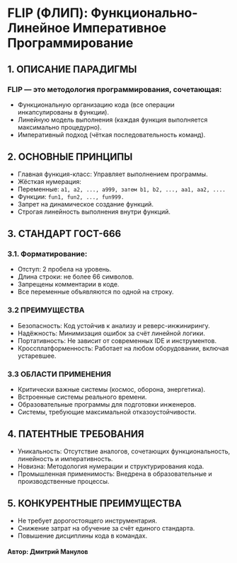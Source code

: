 # FLIP (ФЛИП): Функционально-Линейное Императивное Программирование

## 1. ОПИСАНИЕ ПАРАДИГМЫ

### FLIP — это методология программирования, сочетающая:
- Функциональную организацию кода (все операции инкапсулированы в функции).
- Линейную модель выполнения (каждая функция выполняется максимально процедурно).
- Императивный подход (чёткая последовательность команд).

## 2. ОСНОВНЫЕ ПРИНЦИПЫ

- Главная функция-класс: Управляет выполнением программы.
- Жёсткая нумерация:
- Переменные: ```a1, a2, ..., a999, затем b1, b2, ..., aa1, aa2, ....```
- Функции: ```fun1, fun2, ..., fun999.```
- Запрет на динамическое создание функций.
- Строгая линейность выполнения внутри функций.

## 3. СТАНДАРТ ГОСТ-666

### 3.1. Форматирование:

- Отступ: 2 пробела на уровень.
- Длина строки: не более 66 символов.
- Запрещены комментарии в коде.
- Все переменные объявляются по одной на строку.

### 3.2 ПРЕИМУЩЕСТВА

- Безопасность: Код устойчив к анализу и реверс-инжинирингу.
- Надёжность: Минимизация ошибок за счёт линейной логики.
- Портативность: Не зависит от современных IDE и инструментов.
- Кроссплатформенность: Работает на любом оборудовании, включая устаревшее.

### 3.3 ОБЛАСТИ ПРИМЕНЕНИЯ

- Критически важные системы (космос, оборона, энергетика).
- Встроенные системы реального времени.
- Образовательные программы для подготовки инженеров.
- Системы, требующие максимальной отказоустойчивости.

## 4. ПАТЕНТНЫЕ ТРЕБОВАНИЯ

- Уникальность: Отсутствие аналогов, сочетающих функциональность, линейность и императивность.
- Новизна: Методология нумерации и структурирования кода.
- Промышленная применимость: Внедрена в образовательные и производственные процессы.

## 5. КОНКУРЕНТНЫЕ ПРЕИМУЩЕСТВА

- Не требует дорогостоящего инструментария.
- Снижение затрат на обучение за счёт единого стандарта.
- Повышение дисциплины кода в командах.

#### Автор: Дмитрий Манулов

